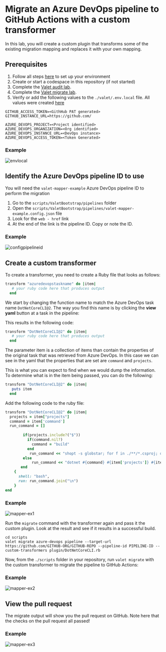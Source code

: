 # Migrate an Azure DevOps pipeline to GitHub Actions with a custom transformer
In this lab, you will create a custom plugin that transforms some of the existing migration mapping and replaces it with your own mapping.

## Prerequisites

1. Follow all steps [here](/labs/azure_devops#readme) to set up your environment
2. Create or start a codespace in this repository (if not started)
3. Complete the [Valet audit lab](valet-audit-lab.md).
4. Complete the [Valet migrate lab](valet-migrate-lab.md).
5. Verify or add the following values to the `./valet/.env.local` file. All values were created [here](/labs/azure_devops#readme)
```
GITHUB_ACCESS_TOKEN=<GithHub PAT generated>
GITHUB_INSTANCE_URL=https://github.com/

AZURE_DEVOPS_PROJECT=<Project identified>
AZURE_DEVOPS_ORGANIZATION=<Org identified>
AZURE_DEVOPS_INSTANCE_URL=<DevOps instance>
AZURE_DEVOPS_ACCESS_TOKEN=<Token Generated>
```
### Example ###

![envlocal](https://user-images.githubusercontent.com/26442605/169069638-0bfa8f89-eaa9-423b-b2b7-447248e63e2b.png)

## Identify the Azure DevOps pipeline ID to use
You will need the `valet-mapper-example` Azure DevOps pipeline ID to perform the migration
1. Go to the `scripts/ValetBootstrap/pipelines` folder
2. Open the `scripts/ValetBootstrap/pipelines/valet-mapper-example.config.json` file
3. Look for the `web - href` link
4. At the end of the link is the pipeline ID. Copy or note the ID.

### Example
![configpipelineid](https://user-images.githubusercontent.com/26442605/161106098-3b9b05ec-ee5d-4b21-ab07-9f05f8cf1d98.png)

## Create a custom transformer
To create a transformer, you need to create a Ruby file that looks as follows:
``` ruby
transform "azuredevopstaskname" do |item|
   # your ruby code here that produces output
  end
```  

We start by changing the function name to match the Azure DevOps task name `DotNetCoreCLI@2`.
The way you find this name is by clicking the **view yaml** button at a task in the pipeline:

This results in the following code:
``` ruby
transform "DotNetCoreCLI@2" do |item|
   # your ruby code here that produces output
  end
```  
The parameter item is a collection of items than contain the properties of the original task that was retrieved from Azure DevOps.
In this case we can see in the yaml that the properties that are set are `command` and `projects`.

This is what you can expect to find when we would dump the information. To determine what is in the item being passed, you can do the following:
``` ruby
transform "DotNetCoreCLI@2" do |item|
   puts item
  end
```  
   
Add the following code to the ruby file:
``` Ruby
transform "DotNetCoreCLI@2" do |item|
  projects = item["projects"]
  command = item['command']
  run_command = []
  
        if(projects.include?("$"))
          if(command.nil?)
            command = "build"
          end
           run_command << "shopt -s globstar; for f in ./**/*.csproj; do dotnet #{command} $f #{item['arguments'] } ; done"
        else
            run_command << "dotnet #{command} #{item['projects']} #{item['arguments'] }"
       end 
    {
      shell: "bash",
      run: run_command.join("\n")
    }
end
```
### Example
![mapper-ex1](https://user-images.githubusercontent.com/26442605/161116232-c3dab5ba-8ca5-4dd0-a659-b871646ab82f.png)

Run the `migrate` command with the transformer again and pass it the custom plugin. Look at the result and see if it results in a successful build. 

```
cd scripts
valet migrate azure-devops pipeline --target-url https://github.com/GITHUB-ORG/GITHUB-REPO --pipeline-id PIPELINE-ID --custom-transformers plugin/DotNetCoreCLI.rb
```
Now, from the `./scripts` folder in your repository, run `valet migrate` with the custom transformer to migrate the pipeline to GitHub Actions: 

### Example
![mapper-ex2](https://user-images.githubusercontent.com/26442605/161116637-15c01950-ede0-4992-876b-6a3fe5688723.png)

## View the pull request
The migrate output will show you the pull request on GitHub. Note here that the checks on the pull request all passed!

### Example
![mapper-ex3](https://user-images.githubusercontent.com/26442605/161117488-93e38847-3034-4f04-a768-e74e16dba4ae.png)


